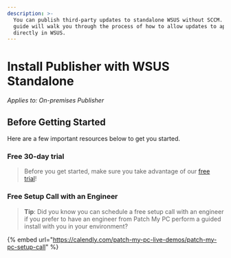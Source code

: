 ```yaml
---
description: >-
  You can publish third-party updates to standalone WSUS without SCCM. This
  guide will walk you through the process of how to allow updates to appear
  directly in WSUS.
---
```


# Install Publisher with WSUS Standalone

_Applies to: On-premises Publisher_

## Before Getting Started

Here are a few important resources below to get you started.

### Free 30-day trial

> Before you get started, make sure you take advantage of our [free trial](https://patchmypc.com/free-trial)!

### Free Setup Call with an Engineer

> **Tip**: Did you know you can schedule a free setup call with an engineer if you prefer to have an engineer from Patch My PC perform a guided install with you in your environment?

{% embed url="https://calendly.com/patch-my-pc-live-demos/patch-my-pc-setup-call" %}
